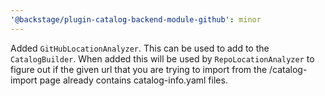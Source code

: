 ```yaml
---
'@backstage/plugin-catalog-backend-module-github': minor
---
```


Added `GitHubLocationAnalyzer`. This can be used to add to the `CatalogBuilder`. When added this will be used by `RepoLocationAnalyzer` to figure out if the given url that you are trying to import from the /catalog-import page already contains catalog-info.yaml files.
